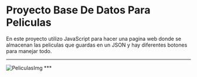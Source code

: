 # Proyecto Base De Datos Para Peliculas
En este proyecto utilizo JavaScript para hacer una pagina web donde se almacenan las peliculas que guardas en un JSON y hay diferentes botones para manejar todo.
***
<img src="https://i.imgur.com/YUupWT1.png" title="PeliculasImg" />
***
